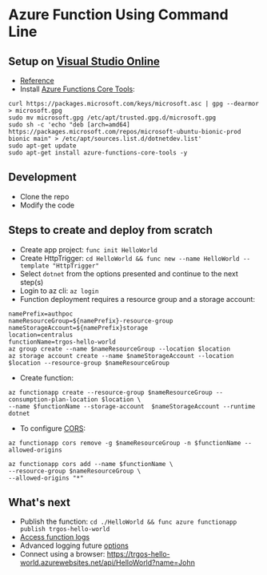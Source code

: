 # Azure Function Using Command Line

## Setup on [Visual Studio Online](https://online.visualstudio.com/)

* [Reference](https://docs.microsoft.com/en-us/azure/azure-functions/functions-create-first-azure-function-azure-cli)
* Install [Azure Functions Core Tools](https://docs.microsoft.com/en-us/azure/azure-functions/functions-run-local#v2):
```
curl https://packages.microsoft.com/keys/microsoft.asc | gpg --dearmor > microsoft.gpg
sudo mv microsoft.gpg /etc/apt/trusted.gpg.d/microsoft.gpg
sudo sh -c 'echo "deb [arch=amd64] https://packages.microsoft.com/repos/microsoft-ubuntu-bionic-prod bionic main" > /etc/apt/sources.list.d/dotnetdev.list'
sudo apt-get update
sudo apt-get install azure-functions-core-tools -y
```

## Development

* Clone the repo
* Modify the code

## Steps to create and deploy from scratch

* Create app project: `func init HelloWorld`
* Create HttpTrigger: `cd HelloWorld && func new --name HelloWorld --template "HttpTrigger"`
* Select `dotnet` from the options presented and continue to the next step(s)
* Login to az cli: `az login`
* Function deployment requires a resource group and a storage account:
```
namePrefix=authpoc
nameResourceGroup=${namePrefix}-resource-group
nameStorageAccount=${namePrefix}storage
location=centralus
functionName=trgos-hello-world
az group create --name $nameResourceGroup --location $location
az storage account create --name $nameStorageAccount --location $location --resource-group $nameResourceGroup
```
* Create function:
```
az functionapp create --resource-group $nameResourceGroup --consumption-plan-location $location \
--name $functionName --storage-account  $nameStorageAccount --runtime dotnet
```
* To configure [CORS](https://docs.microsoft.com/en-us/azure/azure-functions/functions-how-to-use-azure-function-app-settings#cors):
```
az functionapp cors remove -g $nameResourceGroup -n $functionName --allowed-origins

az functionapp cors add --name $functionName \
--resource-group $nameResourceGroup \
--allowed-origins "*"
```

## What's next

* Publish the function: `cd ./HelloWorld && func azure functionapp publish trgos-hello-world`
* [Access function logs](https://markheath.net/post/three-ways-view-error-logs-azure-functions)
* Advanced logging future [options](https://stackify.com/logging-azure-functions/)
* Connect using a browser: https://trgos-hello-world.azurewebsites.net/api/HelloWorld?name=John 